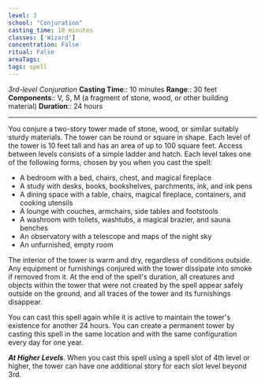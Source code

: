 ```yaml
---
level: 3
school: "Conjuration"
casting_time: 10 minutes
classes: ['Wizard']
concentration: False
ritual: False
areaTags: 
tags: spell
---
```


_3rd-level Conjuration_
**Casting Time**:: 10 minutes
**Range**:: 30 feet
**Components**:: V, S, M (a fragment of stone, wood, or other building material)
**Duration**:: 24 hours

---

You conjure a two-story tower made of stone, wood, or similar suitably sturdy materials. The tower can be round or square in shape. Each level of the tower is 10 feet tall and has an area of up to 100 square feet. Access between levels consists of a simple ladder and hatch. Each level takes one of the following forms, chosen by you when you cast the spell:


- A bedroom with a bed, chairs, chest, and magical fireplace
- A study with desks, books, bookshelves, parchments, ink, and ink pens
- A dining space with a table, chairs, magical fireplace, containers, and cooking utensils
- A lounge with couches, armchairs, side tables and footstools
- A washroom with toilets, washtubs, a magical brazier, and sauna benches
- An observatory with a telescope and maps of the night sky
- An unfurnished, empty room

The interior of the tower is warm and dry, regardless of conditions outside. Any equipment or furnishings conjured with the tower dissipate into smoke if removed from it. At the end of the spell's duration, all creatures and objects within the tower that were not created by the spell appear safely outside on the ground, and all traces of the tower and its furnishings disappear.

You can cast this spell again while it is active to maintain the tower's existence for another 24 hours. You can create a permanent tower by casting this spell in the same location and with the same configuration every day for one year.


**_At Higher Levels_**. When you cast this spell using a spell slot of 4th level or higher, the tower can have one additional story for each slot level beyond 3rd.


